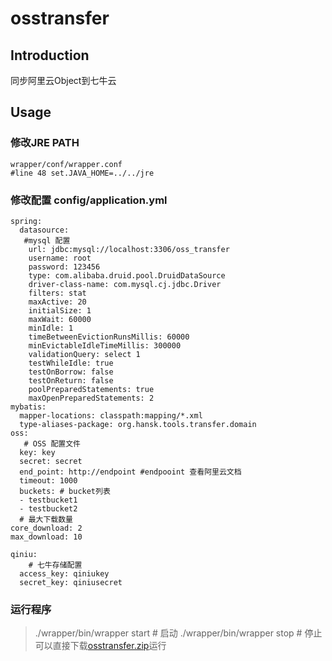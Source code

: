 # osstransfer
## Introduction
同步阿里云Object到七牛云

## Usage

### 修改JRE PATH
    wrapper/conf/wrapper.conf
    #line 48 set.JAVA_HOME=../../jre

### 修改配置 config/application.yml
```
spring:
  datasource:
   #mysql 配置
    url: jdbc:mysql://localhost:3306/oss_transfer
    username: root
    password: 123456
    type: com.alibaba.druid.pool.DruidDataSource
    driver-class-name: com.mysql.cj.jdbc.Driver
    filters: stat
    maxActive: 20
    initialSize: 1
    maxWait: 60000
    minIdle: 1
    timeBetweenEvictionRunsMillis: 60000
    minEvictableIdleTimeMillis: 300000
    validationQuery: select 1
    testWhileIdle: true
    testOnBorrow: false
    testOnReturn: false
    poolPreparedStatements: true
    maxOpenPreparedStatements: 2
mybatis:
  mapper-locations: classpath:mapping/*.xml
  type-aliases-package: org.hansk.tools.transfer.domain
oss:
   # OSS 配置文件
  key: key
  secret: secret
  end_point: http://endpoint #endpooint 查看阿里云文档
  timeout: 1000
  buckets: # bucket列表
  - testbucket1
  - testbucket2
  # 最大下载数量
core_download: 2
max_download: 10

qiniu:
    # 七牛存储配置
  access_key: qiniukey
  secret_key: qiniusecret
```
### 运行程序
 > ./wrapper/bin/wrapper start # 启动
 > ./wrapper/bin/wrapper stop # 停止
 可以直接下载[osstransfer.zip](https://github.com/hanskorg/osstransfer/files/2080721/osstransfer.zip)运行
